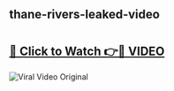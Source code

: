 ## thane-rivers-leaked-video 

# <h2><a href="http://freeplayer.one?title=thane-rivers-leaked-video&ref=21J">🔗 Click to Watch 👉🔴 VIDEO</a></h2>

<a href="http://freeplayer.one?title=thane-rivers-leaked-video&ref=21J" rel="nofollow" data-target="animated-image.originalLink"><img src="https://i.ibb.co.com/xMMVF88/686577567.gif" alt="Viral Video Original" style="max-width: 100%; display: inline-block;" data-target="animated-image.originalImage"></a>


